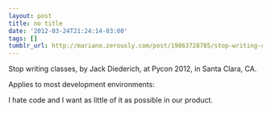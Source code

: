 ```yaml
---
layout: post
title: no title
date: '2012-03-24T21:24:14-03:00'
tags: []
tumblr_url: http://mariano.zerously.com/post/19863728785/stop-writing-classes-by-jack-diederich-at-pycon
---
```

Stop writing classes, by Jack Diederich, at Pycon 2012, in Santa Clara, CA.

Applies to most development environments:


  I hate code and I want as little of it as possible in our product.
